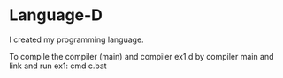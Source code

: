 # Language-D
I created my programming language. 


To compile the compiler (main) and compiler ex1.d by compiler main and link and run ex1:
cmd
c.bat
